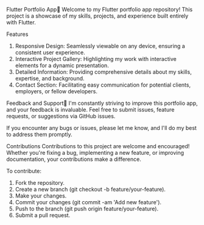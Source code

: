Flutter Portfolio App🚀
Welcome to my Flutter portfolio app repository! This project is a showcase of my skills, projects, and experience built entirely with Flutter.

Features
1. Responsive Design: Seamlessly viewable on any device, ensuring a consistent user experience.
2. Interactive Project Gallery: Highlighting my work with interactive elements for a dynamic presentation.
3. Detailed Information: Providing comprehensive details about my skills, expertise, and background.
4. Contact Section: Facilitating easy communication for potential clients, employers, or fellow developers.

Feedback and Support🤝
I'm constantly striving to improve this portfolio app, and your feedback is invaluable. Feel free to submit issues, feature requests, or suggestions via GitHub issues.

If you encounter any bugs or issues, please let me know, and I'll do my best to address them promptly.

Contributions
Contributions to this project are welcome and encouraged! Whether you're fixing a bug, implementing a new feature, or improving documentation, your contributions make a difference.

To contribute:

1. Fork the repository.
2. Create a new branch (git checkout -b feature/your-feature).
3. Make your changes.
4. Commit your changes (git commit -am 'Add new feature').
5. Push to the branch (git push origin feature/your-feature).
6. Submit a pull request.
